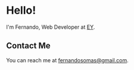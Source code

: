 # Hello!

I'm Fernando, Web Developer at [EY](https://www.ey.com/).

## Contact Me

You can reach me at <fernandosomas@gmail.com>.
